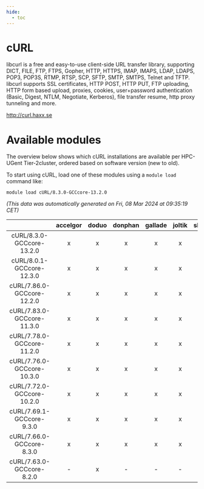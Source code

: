 ```yaml
---
hide:
  - toc
---
```


cURL
====


libcurl is a free and easy-to-use client-side URL transfer library, supporting DICT, FILE, FTP, FTPS, Gopher, HTTP, HTTPS, IMAP, IMAPS, LDAP, LDAPS, POP3, POP3S, RTMP, RTSP, SCP, SFTP, SMTP, SMTPS, Telnet and TFTP. libcurl supports SSL certificates, HTTP POST, HTTP PUT, FTP uploading, HTTP form based upload, proxies, cookies, user+password authentication (Basic, Digest, NTLM, Negotiate, Kerberos), file transfer resume, http proxy tunneling and more.

http://curl.haxx.se
# Available modules


The overview below shows which cURL installations are available per HPC-UGent Tier-2cluster, ordered based on software version (new to old).

To start using cURL, load one of these modules using a `module load` command like:

```shell
module load cURL/8.3.0-GCCcore-13.2.0
```

*(This data was automatically generated on Fri, 08 Mar 2024 at 09:35:19 CET)*  

| |accelgor|doduo|donphan|gallade|joltik|skitty|
| :---: | :---: | :---: | :---: | :---: | :---: | :---: |
|cURL/8.3.0-GCCcore-13.2.0|x|x|x|x|x|x|
|cURL/8.0.1-GCCcore-12.3.0|x|x|x|x|x|x|
|cURL/7.86.0-GCCcore-12.2.0|x|x|x|x|x|x|
|cURL/7.83.0-GCCcore-11.3.0|x|x|x|x|x|x|
|cURL/7.78.0-GCCcore-11.2.0|x|x|x|x|x|x|
|cURL/7.76.0-GCCcore-10.3.0|x|x|x|x|x|x|
|cURL/7.72.0-GCCcore-10.2.0|x|x|x|x|x|x|
|cURL/7.69.1-GCCcore-9.3.0|x|x|x|x|x|x|
|cURL/7.66.0-GCCcore-8.3.0|x|x|x|x|x|x|
|cURL/7.63.0-GCCcore-8.2.0|-|x|-|-|-|-|
